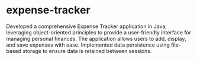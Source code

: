 # expense-tracker
Developed a comprehensive Expense Tracker application in Java, leveraging object-oriented principles to provide a user-friendly interface for managing personal finances. The application allows users to add, display, and save expenses with ease. Implemented data persistence using file-based storage to ensure data is retained between sessions.

